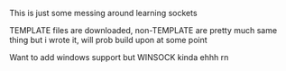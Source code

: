This is just some messing around learning sockets

TEMPLATE files are downloaded, non-TEMPLATE are pretty much same thing but i wrote it, will prob build upon at some point

Want to add windows support but WINSOCK kinda ehhh rn 